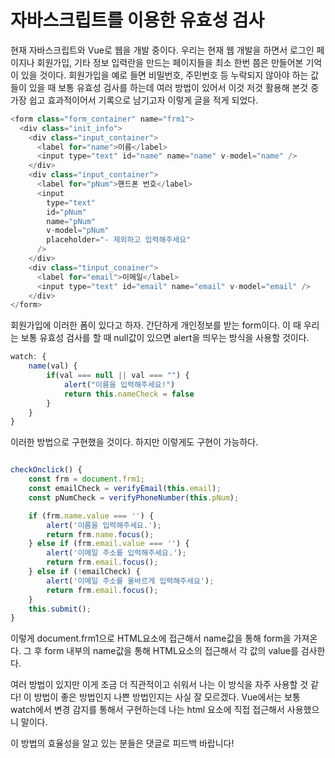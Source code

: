 # 자바스크립트를 이용한 유효성 검사

현재 자바스크립트와 Vue로 웹을 개발 중이다. 우리는 현재 웹 개발을 하면서 로그인 페이지나 회원가입, 기타 정보 입력란을 만드는 페이지들을 최소 한번 쯤은 만들어본 기억이 있을 것이다.
회원가입을 예로 들면 비밀번호, 주민번호 등 누락되지 않아야 하는 값들이 있을 때 보통 유효성 검사를 하는데 여러 방법이 있어서 이것 저것 활용해 본것 중 가장 쉽고 효과적이어서 기록으로 남기고자 이렇게 글을 적게 되었다.

```javascript
<form class="form_container" name="frm1">
  <div class="init_info">
    <div class="input_container">
      <label for="name">이름</label>
      <input type="text" id="name" name="name" v-model="name" />
    </div>
    <div class="input_container">
      <label for="pNum">핸드폰 번호</label>
      <input
        type="text"
        id="pNum"
        name="pNum"
        v-model="pNum"
        placeholder="- 제외하고 입력해주세요"
      />
    </div>
    <div class="tinput_conainer">
      <label for="email">이메일</label>
      <input type="text" id="email" name="email" v-model="email" />
    </div>
</form>
```

회원가입에 이러한 폼이 있다고 하자. 간단하게 개인정보를 받는 form이다. 이 때 우리는 보통 유효성 검사를 할 때 null값이 있으면 alert을 띄우는 방식을 사용할 것이다.

```javascript
watch: {
    name(val) {
        if(val === null || val === "") {
            alert("이름을 입력해주세요!")
            return this.nameCheck = false
        }
    }
}
```

이러한 방법으로 구현했을 것이다.
하지만 이렇게도 구현이 가능하다.

```javascript

checkOnclick() {
	const frm = document.frm1;
	const emailCheck = verifyEmail(this.email);
	const pNumCheck = verifyPhoneNumber(this.pNum);

	if (frm.name.value === '') {
		alert('이름을 입력해주세요.');
		return frm.name.focus();
	} else if (frm.email.value === '') {
		alert('이메일 주소를 입력해주세요.');
		return frm.email.focus();
	} else if (!emailCheck) {
		alert('이메일 주소를 올바르게 입력해주세요');
		return frm.email.focus();
	}
	this.submit();
}

```

이렇게 document.frm1으로 HTML요소에 접근해서 name값을 통해 form을 가져온다. 그 후 form 내부의 name값을 통해 HTML요소의 접근해서 각 값의 value를 검사한다.

여러 방법이 있지만 이게 조금 더 직관적이고 쉬워서 나는 이 방식을 자주 사용할 것 같다!
이 방법이 좋은 방법인지 나쁜 방법인지는 사실 잘 모르겠다. Vue에서는 보통 watch에서 변경 감지를 통해서 구현하는데 나는 html 요소에 직접 접근해서 사용했으니 말이다.

이 방법의 효율성을 알고 있는 분들은 댓글로 피드백 바랍니다!
